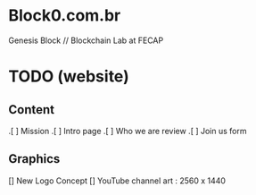 # Block0.com.br
Genesis Block // Blockchain Lab at FECAP






# TODO (website)
## Content 
.[ ] Mission
.[ ] Intro page
.[ ] Who we are review
.[ ] Join us form

## Graphics
[] New Logo Concept
[] YouTube channel art : 2560 x 1440
